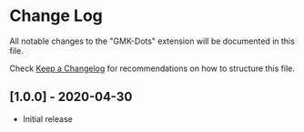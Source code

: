 # Change Log

All notable changes to the "GMK-Dots" extension will be documented in this file.

Check [Keep a Changelog](https://keepachangelog.com/) for recommendations on how to structure this file.

## [1.0.0] - 2020-04-30
- Initial release
